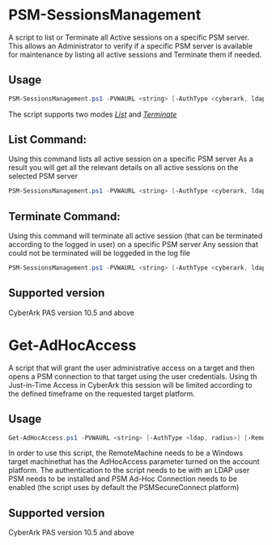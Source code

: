 # PSM-SessionsManagement

A script to list or Terminate all Active sessions on a specific PSM server.
This allows an Administrator to verify if a specific PSM server is available for maintenance by listing all active sessions and Terminate them if needed.


## Usage
```powershell
PSM-SessionsManagement.ps1 -PVWAURL <string> [-AuthType <cyberark, ldap, radius>] [-List] [-Terminate] [-PSMServerName <string>] [<CommonParameters>]
```

The script supports two modes	[*List*](#list-command) and [*Terminate*](#terminate-command)


List Command:
---------------
Using this command lists all active session on a specific PSM server
As a result you will get all the relevant details on all active sessions on the selected PSM server
```powershell
PSM-SessionsManagement.ps1 -PVWAURL <string> [-AuthType <cyberark, ldap, radius>] -List -PSMServerName <string> [<CommonParameters>]
```

Terminate Command:
---------------
Using this command will terminate all active session (that can be terminated according to the logged in user) on a specific PSM server
Any session that could not be terminated will be loggeded in the log file
```powershell
PSM-SessionsManagement.ps1 -PVWAURL <string> [-AuthType <cyberark, ldap, radius>] -Terminate -PSMServerName <string> [<CommonParameters>]
```

## Supported version
CyberArk PAS version 10.5 and above

# Get-AdHocAccess

A script that will grant the user administrative access on a target and then opens a PSM connection to that target using the user credentials.
Using th Just-in-Time Access in CyberArk this session will be limited according to the defined timeframe on the requested target platform.

## Usage
```powershell
Get-AdHocAccess.ps1 -PVWAURL <string> [-AuthType <ldap, radius>] [-RemoteMachine <string>] [<CommonParameters>]
```

In order to use this script, the RemoteMachine needs to be a Windows target machinethat has the AdHocAccess parameter turned on the account platform.
The authentication to the script needs to be with an LDAP user
PSM needs to be installed and PSM Ad-Hoc Connection needs to be enabled (the script uses by default the PSMSecureConnect platform)

## Supported version
CyberArk PAS version 10.5 and above
